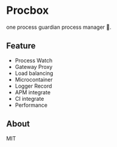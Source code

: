 # Procbox

one process guardian process manager 🔧.

## Feature

- Process Watch
- Gateway Proxy
- Load balancing
- Microcontainer
- Logger Record
- APM integrate
- CI integrate
- Performance

## About

MIT
